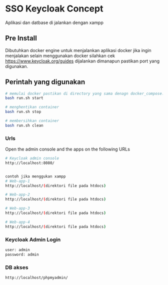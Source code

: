 SSO Keycloak Concept
=====================

Aplikasi dan datbase di jalankan dengan xampp

## Pre Install
Dibutuhkan docker engine untuk menjalankan aplikasi docker
jika ingin menjalakan selain menggunakan docker silahkan cek 
https://www.keycloak.org/guides
dijalankan dimanapun pastikan port yang digunakan.

## Perintah yang digunakan

```bash
# memulai docker pastikan di directory yang sama denagn docker_compose.yml
bash run.sh start 

# menghentikan container
bash run.sh stop

# membersihkan container
bash run.sh clean
```

### Urls
Open the admin console and the apps on the following URLs
```bash
# Keycloak admin console
http://localhost:8080/


contoh jika menggukan xampp
# Web-app-1
http://localhost/(direktori file pada htdocs)

# Web-app-2
http://localhost/(direktori file pada htdocs)

# Web-app-3
http://localhost/(direktori file pada htdocs)

# Web-app-4
http://localhost/(direktori file pada htdocs)
```

### Keycloak Admin Login
```bash
user: admin
password: admin
```

### DB akses
```
http://localhost/phpmyadmin/